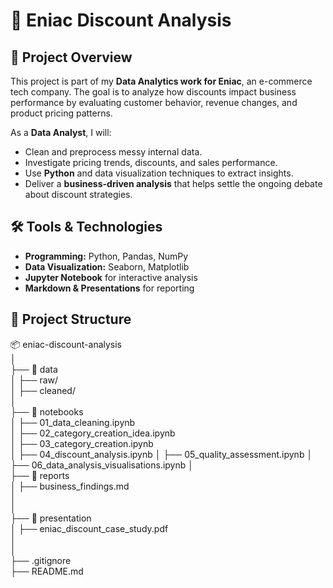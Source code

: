 # 🛒 Eniac Discount Analysis

## 📌 Project Overview
This project is part of my **Data Analytics work for Eniac**, an e-commerce tech company. The goal is to analyze how discounts impact business performance by evaluating customer behavior, revenue changes, and product pricing patterns.  

As a **Data Analyst**, I will:
- Clean and preprocess messy internal data.
- Investigate pricing trends, discounts, and sales performance.
- Use **Python** and data visualization techniques to extract insights.
- Deliver a **business-driven analysis** that helps settle the ongoing debate about discount strategies.

## 🛠️ Tools & Technologies
- **Programming:** Python, Pandas, NumPy  
- **Data Visualization:** Seaborn, Matplotlib  
- **Jupyter Notebook** for interactive analysis  
- **Markdown & Presentations** for reporting  

## 📂 Project Structure
📦 eniac-discount-analysis  
│  
├── 📂 data  
│   ├── raw/               
│   ├── cleaned/              
│  
├── 📂 notebooks  
│   ├── 01_data_cleaning.ipynb       
│   ├── 02_category_creation_idea.ipynb  
│   ├── 03_category_creation.ipynb    
│   ├── 04_discount_analysis.ipynb
│   ├── 05_quality_assessment.ipynb
│   ├── 06_data_analysis_visualisations.ipynb
│  
├── 📂 reports  
│   ├── business_findings.md   
│       
│  
├── 📂 presentation  
│   ├── eniac_discount_case_study.pdf            
│  
│  
├── .gitignore                
├── README.md                  

